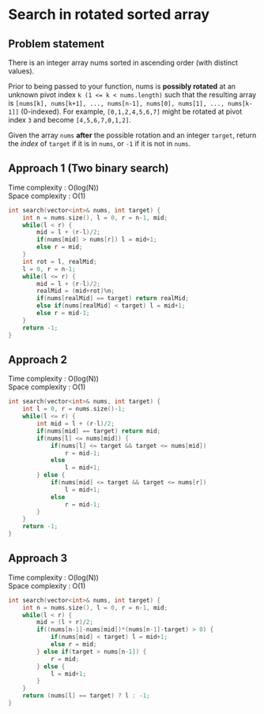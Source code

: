 # Search in rotated sorted array

## Problem statement

There is an integer array nums sorted in ascending order (with distinct values).

Prior to being passed to your function, nums is **possibly rotated** at an unknown pivot index `k (1 <= k < nums.length)` such that the resulting array is `[nums[k], nums[k+1], ..., nums[n-1], nums[0], nums[1], ..., nums[k-1]]` (0-indexed). For example, `[0,1,2,4,5,6,7]` might be rotated at pivot index `3` and become `[4,5,6,7,0,1,2]`.

Given the array `nums` **after** the possible rotation and an integer `target`, return the _index_ of `target` if it is in `nums`, or `-1` if it is not in `nums`.

## Approach 1 (Two binary search)

Time complexity : O(log(N))  
Space complexity : O(1)

```cpp
int search(vector<int>& nums, int target) {
    int n = nums.size(), l = 0, r = n-1, mid;
    while(l < r) {
        mid = l + (r-l)/2;
        if(nums[mid] > nums[r]) l = mid+1;
        else r = mid;
    }
    int rot = l, realMid;
    l = 0, r = n-1;
    while(l <= r) {
        mid = l + (r-l)/2;
        realMid = (mid+rot)%n;
        if(nums[realMid] == target) return realMid;
        else if(nums[realMid] < target) l = mid+1;
        else r = mid-1;
    }
    return -1;
}
```

## Approach 2

Time complexity : O(log(N))  
Space complexity : O(1)

```cpp
int search(vector<int>& nums, int target) {
    int l = 0, r = nums.size()-1;
    while(l <= r) {
        int mid = l + (r-l)/2;
        if(nums[mid] == target) return mid;
        if(nums[l] <= nums[mid]) {
            if(nums[l] <= target && target <= nums[mid])
                r = mid-1;
            else
                l = mid+1;
        } else {
            if(nums[mid] <= target && target <= nums[r])
                l = mid+1;
            else
                r = mid-1;
        }
    }
    return -1;
}
```

## Approach 3

Time complexity : O(log(N))  
Space complexity : O(1)

```cpp
int search(vector<int>& nums, int target) {
    int n = nums.size(), l = 0, r = n-1, mid;
    while(l < r) {
        mid = (l + r)/2;
        if((nums[n-1]-nums[mid])*(nums[n-1]-target) > 0) {
            if(nums[mid] < target) l = mid+1;
            else r = mid;
        } else if(target > nums[n-1]) {
            r = mid;
        } else {
            l = mid+1;
        }
    }
    return (nums[l] == target) ? l : -1;
}
```
